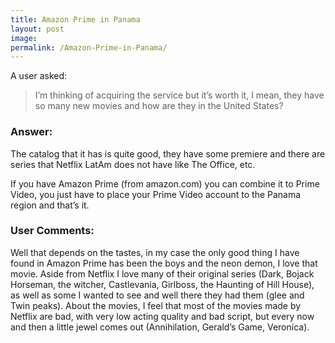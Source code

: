 ```yaml
---
title: Amazon Prime in Panama
layout: post
image: 
permalink: /Amazon-Prime-in-Panama/
---
```


A user asked:

> I’m thinking of acquiring the service but it’s worth it, I mean, they have so many new movies and how are they in the United States?

### Answer:

The catalog that it has is quite good, they have some premiere and there are series that Netflix LatAm does not have like The Office, etc.

If you have Amazon Prime (from amazon.com) you can combine it to Prime Video, you just have to place your Prime Video account to the Panama region and that’s it.

### User Comments:

Well that depends on the tastes, in my case the only good thing I have found in Amazon Prime has been the boys and the neon demon, I love that movie. Aside from Netflix I love many of their original series (Dark, Bojack Horseman, the witcher, Castlevania, Girlboss, the Haunting of Hill House), as well as some I wanted to see and well there they had them (glee and Twin peaks). About the movies, I feel that most of the movies made by Netflix are bad, with very low acting quality and bad script, but every now and then a little jewel comes out (Annihilation, Gerald’s Game, Veronica).
